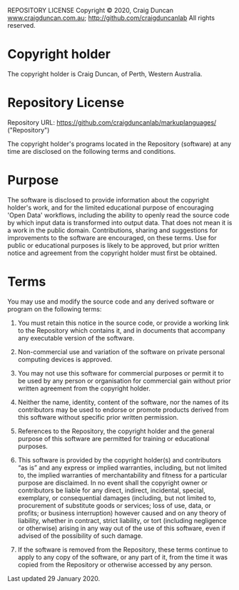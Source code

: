 REPOSITORY LICENSE
Copyright © 2020, Craig Duncan
www.craigduncan.com.au; http://github.com/craigduncanlab
All rights reserved.

# Copyright holder

The copyright holder is Craig Duncan, of Perth, Western Australia.

# Repository License

Repository URL: https://github.com/craigduncanlab/markuplanguages/ ("Repository")

The copyright holder's programs located in the Repository (software) at any time are disclosed on the following terms and conditions.   

# Purpose

The software is disclosed to provide information about the copyright holder's work, and for the limited educational purpose of encouraging 'Open Data' workflows, including the ability to openly read the source code by which input data is transformed into output data.  That does not mean it is a work in the public domain.  Contributions, sharing and suggestions for improvements to the software are encouraged, on these terms.  Use for public or educational purposes is likely to be approved, but prior written notice and agreement from the copyright holder must first be obtained.

# Terms

You may use and modify the source code and any derived software or program on the following terms:

1. You must retain this notice in the source code, or provide a working link to the Repository which contains it, and in documents that accompany any executable version of the software.  

2. Non-commercial use and variation of the software on private personal computing devices is approved.  

3. You may not use this software for commercial purposes or permit it to be used by any person or organisation for commercial gain without prior written agreement from the copyright holder.

4. Neither the name, identity, content of the software, nor the names of its contributors may be used to endorse or promote products derived from this software without specific prior written permission.

5. References to the Repository, the copyright holder and the general purpose of this software are permitted for training or educational purposes.

6. This software is provided by the copyright holder(s) and contributors “as is” and any express or implied warranties, including, but not limited to, the implied warranties of merchantability and fitness for a particular purpose are disclaimed. In no event shall the copyright owner or contributors be liable for any direct, indirect, incidental, special, exemplary, or consequential damages (including, but not limited to, procurement of substitute goods or services; loss of use, data, or profits; or business interruption) however caused and on any theory of liability, whether in contract, strict liability, or tort (including negligence or otherwise) arising in any way out of the use of this software, even if advised of the possibility of such damage.

7.  If the software is removed from the Repository, these terms continue to apply to any copy of the software, or any part of it, from the time it was copied from the Repository or otherwise accessed by any person.

Last updated 29 January 2020.
